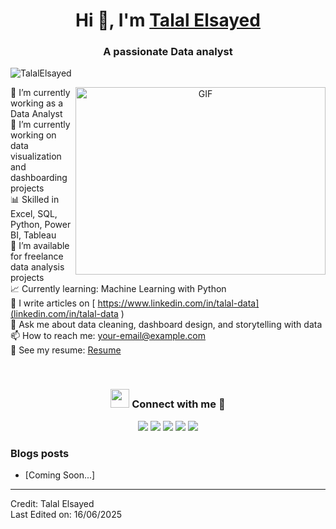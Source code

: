   <h1 align="center">Hi 👋, I'm <a href="#" target="blank">Talal Elsayed</a></h1>
<h3 align="center">A passionate Data analyst</h3>

<p align="left">
  <img src="https://komarev.com/ghpvc/?username=TalalElsayed&label=Profile%20views&color=0e75b6&style=flat" alt="TalalElsayed" />
</p>

<a target="_blank" align="center">
  <img align="right" top="500" height="300" width="400" alt="GIF" src="https://media.giphy.com/media/SWoSkN6DxTszqIKEqv/giphy.gif">
</a>

 
 
 🔭 I’m currently working as a Data Analyst  
🌱 I’m currently working on data visualization and dashboarding projects  
📊 Skilled in Excel, SQL, Python, Power BI, Tableau  
🤝 I’m available for freelance data analysis projects  
📈 Currently learning: Machine Learning with Python  
📝 I write articles on [ https://www.linkedin.com/in/talal-data](linkedin.com/in/talal-data      )  
💬 Ask me about data cleaning, dashboard design, and storytelling with data  
📫 How to reach me: your-email@example.com  
📄 See my resume: [Resume](#)  

<br/>

<h3 align="center">
  <img src="https://media.giphy.com/media/iY8CRBdQXODJSCERIr/giphy.gif" width="30" height="30"> Connect with me 🤝
</h3>

<p align="center">
  <div align="center" class="icons-social">
    <a target="_blank" href="#"><img src="https://img.icons8.com/doodle/40/000000/linkedin--v2.png"></a>
    <a target="_blank" href="#"><img src="https://img.icons8.com/doodle/40/000000/github--v1.png"></a>
    <a target="_blank" href="#"><img src="https://img.icons8.com/doodle/1x/twitter-squared--v2.png"></a>
    <a target="_blank" href="#"><img src="https://img.icons8.com/doodle/1x/youtube--v2.png"></a>
    <a target="_blank" href="#"><img src="https://img.icons8.com/plasticine/0.5x/resume.png"></a>
  </div>
</p>

### Blogs posts

<!-- BLOG-POST-LIST:START -->
- [Coming Soon...]
<!-- BLOG-POST-LIST:END -->

---

Credit: Talal Elsayed  
Last Edited on: 16/06/2025
